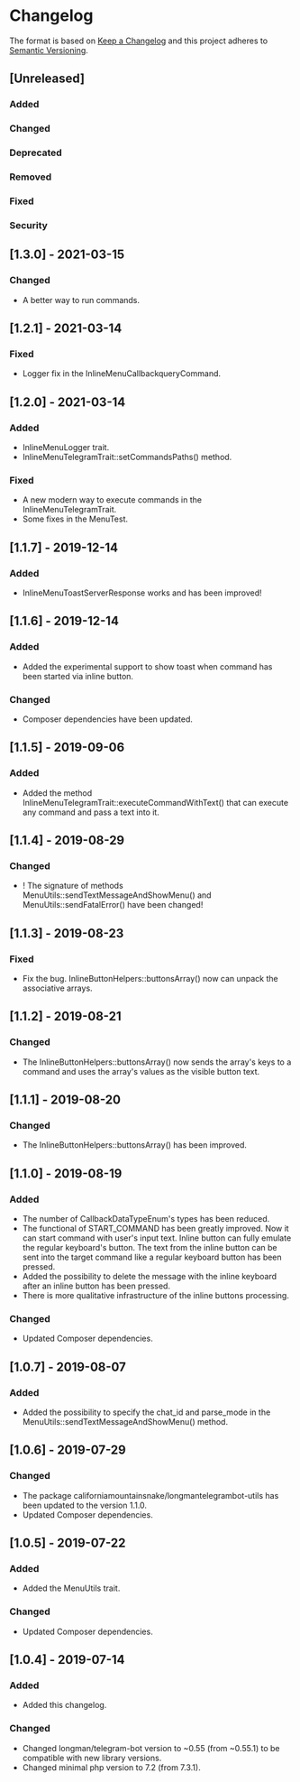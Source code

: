# Changelog
The format is based on [Keep a Changelog](http://keepachangelog.com/en/1.0.0/)
and this project adheres to [Semantic Versioning](http://semver.org/spec/v2.0.0.html).

## [Unreleased]
### Added
### Changed
### Deprecated
### Removed
### Fixed
### Security


## [1.3.0] - 2021-03-15
### Changed
- A better way to run commands.

## [1.2.1] - 2021-03-14
### Fixed
- Logger fix in the InlineMenuCallbackqueryCommand.

## [1.2.0] - 2021-03-14
### Added
- InlineMenuLogger trait.
- InlineMenuTelegramTrait::setCommandsPaths() method.
### Fixed
- A new modern way to execute commands in the InlineMenuTelegramTrait.
- Some fixes in the MenuTest.

## [1.1.7] - 2019-12-14
### Added
- InlineMenuToastServerResponse works and has been improved!

## [1.1.6] - 2019-12-14
### Added
- Added the experimental support to show toast when command has been started via inline button.
### Changed
- Composer dependencies have been updated.

## [1.1.5] - 2019-09-06
### Added
- Added the method InlineMenuTelegramTrait::executeCommandWithText() that can execute any command and pass a text into it.

## [1.1.4] - 2019-08-29
### Changed
- ! The signature of methods MenuUtils::sendTextMessageAndShowMenu() and MenuUtils::sendFatalError() have been changed!

## [1.1.3] - 2019-08-23
### Fixed
- Fix the bug. InlineButtonHelpers::buttonsArray() now can unpack the associative arrays.

## [1.1.2] - 2019-08-21
### Changed
- The InlineButtonHelpers::buttonsArray() now sends the array's keys to a command and uses the array's values as the visible button text.

## [1.1.1] - 2019-08-20
### Changed
- The InlineButtonHelpers::buttonsArray() has been improved.

## [1.1.0] - 2019-08-19
### Added
- The number of CallbackDataTypeEnum's types has been reduced.
- The functional of START_COMMAND has been greatly improved. Now it can start command with user's input text. Inline button can fully emulate the regular keyboard's button. The text from the inline button can be sent into the target command like a regular keyboard button has been pressed.
- Added the possibility to delete the message with the inline keyboard after an inline button has been pressed.
- There is more qualitative infrastructure of the inline buttons processing.
### Changed
- Updated Composer dependencies.

## [1.0.7] - 2019-08-07
### Added
- Added the possibility to specify the chat_id and parse_mode in the MenuUtils::sendTextMessageAndShowMenu() method.

## [1.0.6] - 2019-07-29
### Changed
- The package californiamountainsnake/longmantelegrambot-utils has been updated to the version 1.1.0.
- Updated Composer dependencies.

## [1.0.5] - 2019-07-22
### Added
- Added the MenuUtils trait.
### Changed
- Updated Composer dependencies.

## [1.0.4] - 2019-07-14
### Added
- Added this changelog.
### Changed
- Changed longman/telegram-bot version to ~0.55 (from ~0.55.1) to be compatible with new library versions.
- Changed minimal php version to 7.2 (from 7.3.1).
